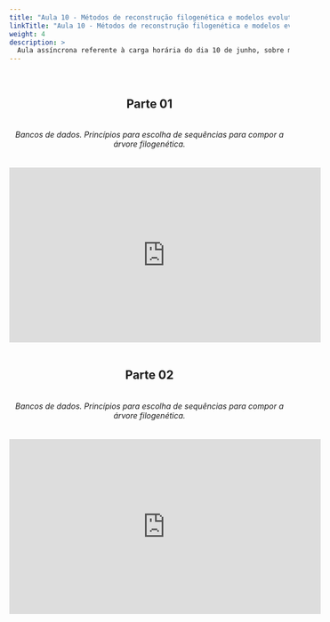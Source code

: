 ```yaml
---
title: "Aula 10 - Métodos de reconstrução filogenética e modelos evolutivos. Seleção de modelos evolutivos e construção de árvores filogenéticas"
linkTitle: "Aula 10 - Métodos de reconstrução filogenética e modelos evolutivos. Seleção de modelos evolutivos e construção de árvores filogenéticas"
weight: 4
description: >
  Aula assíncrona referente à carga horária do dia 10 de junho, sobre métodos de reconstrução filogenética e modelos evolutivos. Seleção de modelos evolutivos e construção de árvores filogenéticas
---
```


<br>
<div align="center">
<h2>Parte 01</h2>
<br>
<i>Bancos de dados. Princípios para escolha de sequências para compor a árvore filogenética.</i>
<br><br><br>
<iframe width="560" height="315" src="https://www.youtube.com/embed/wdxiowIsUe0" frameborder="0" allow="accelerometer; autoplay; clipboard-write; encrypted-media; gyroscope; picture-in-picture" allowfullscreen></iframe>
<br><br>

<h2>Parte 02</h2>
<br>
<i>Bancos de dados. Princípios para escolha de sequências para compor a árvore filogenética.</i>
<br><br><br>
<iframe width="560" height="315" src="https://www.youtube.com/embed/2rIwnJlrE_E" frameborder="0" allow="accelerometer; autoplay; clipboard-write; encrypted-media; gyroscope; picture-in-picture" allowfullscreen></iframe>
<br><br>

</div>